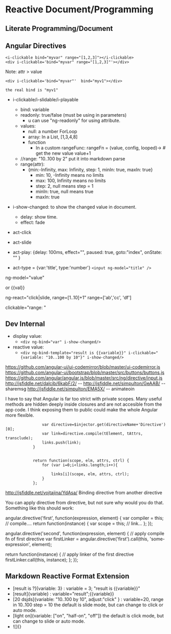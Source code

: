 # Reactive Document/Programming

##  Literate Programming/Document

## Angular Directives

    <i-clickable bind="myvar" range="[1,2,3]"></i-clickable>
    <div i-clickable='bind="myvar" range="[1,2,3]"'></div>

Note: attr > value

    <div i-clickable='bind="myvar"'  bind="myv1"></div>

    the real bind is "myv1"

* i-clickable/i-slidable/i-playable

  * bind: variable
  * readonly: true/false (must be using in parameters) 
    * u can use "ng-readonly" for using attribute.
  * values: 
    * null: a number ForLoop
    * array: In a List, [1,3,4,8]
    * function
      * In a custom rangeFunc:
          rangeFn = (value, config, looped)->
            # get the new value
            value+1
  * //range: "10..100 by 2" put it into markdown parse
  * range(attr): 
    * {min:-Infinity, max: Infinity, step: 1, minIn: true, maxIn: true}
      * min: 10, -Infinity means no limits
      * max: 100, Infinity means no limits
      * step: 2, null means step = 1
      * minIn: true, null means true
      * maxIn: true
* i-show-changed: to show the changed value in document.
  * delay: show time.
  * effect: fade


* act-click
* act-slide
* act-play: {delay: 100ms, effect="", paused: true, goto:"index", onState: "" }
* act-type = {var:'title', type:'number'}
  `<input ng-model="title" />`


ng-model="value" 

or {{val}}

ng-react="click|slide, range=[1..10]+1"
range=['ab','cc', 'df']

clickable="range: "


## Dev Internal

* display value:
  * `<div ng-bind="var" i-show-changed/>`
* reactive value:
  * `<div ng-bind-template="result is {{variable}}" i-clickable="{variable: "10..100 by 10"}" i-show-changed/>`


https://github.com/angular-ui/ui-codemirror/blob/master/ui-codemirror.js
https://github.com/angular-ui/bootstrap/blob/master/src/buttons/buttons.js
https://github.com/angular/angular.js/blob/master/src/ng/directive/input.js
http://jsfiddle.net/dalcib/6kabF/2/   -- 
http://jsfiddle.net/simpulton/GeAAB/  -- sharemsg
http://jsfiddle.net/simpulton/EMA5X/  -- animateoin

I have to say that Angular is far too strict with private scopes. 
Many useful methods are hidden deeply inside closures and are not accesible from the app code. 
I think exposing them to public could make the whole Angular more flexible.

                    var directive=$injector.get(directiveName+'Directive')[0];
                    var link=directive.compile(tElement, tAttrs, transclude);
                    links.push(link);
                }


                return function(scope, elm, attrs, ctrl) {
                    for (var i=0;i<links.length;i++){

                        links[i](scope, elm, attrs, ctrl);
                    }
                };


http://jsfiddle.net/vojtajina/YdAsa/
Binding directive from another directive

You can apply directive from directive, but not sure why would you do that. Something like this should work:

angular.directive('first', function(expression, element) {
  var compiler = this;
  // compile....
  return function(instance) {
    var scope = this;
    // link...
  };
});

angular.directive('second', function(expression, element) {
  // apply compile fn of first directive
  var firstLinker = angular.directive('first').call(this, 'some-expression', element);

  return function(instance) {
    // apply linker of the first directive
    firstLinker.call(this, instance);
  };
});


## Markdown Reactive Format Extension

* [result is ?]{variable: 3} :  variable = 3;  "result is {{variable}}"
* [result]{variable} :  variable="result";{{variable}}
* [20 dsjds]{variable: "10..100 by 10", adjust:"click" } : variable=20, range in 10..100 step = 10
  the default is slide mode, but can change to click or auto mode.
* [light on]{variable: ["on", "half-on", "off"]}
  the default is click mode, but can change to slide or auto mode.
* ![]{}
